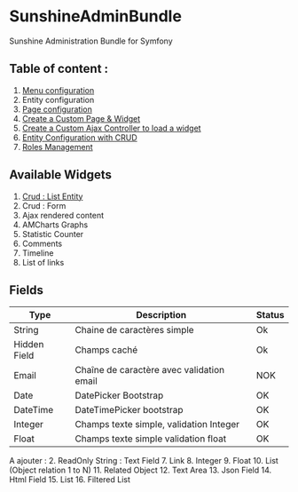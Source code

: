# SunshineAdminBundle
Sunshine Administration Bundle for Symfony

## Table of content :

1. [Menu configuration](Resources/Documentation/configuration/menu.md)
2. Entity configuration
3. [Page configuration](Resources/Documentation/backoffice-page.md)
4. [Create a Custom Page & Widget](Resources/Documentation/backoffice-custom-controller.md)
5. [Create a Custom Ajax Controller to load a widget](Resources/Documentation/controller-load-ajax-widget.md)
5. [Entity Configuration with CRUD](Resources/Documentation/entity-configuration.md)
6. [Roles Management](Resources/Documentation/roles-configuration.md)

## Available Widgets
1. [Crud : List Entity](Resources/Documentation/widgets/crud-list.md)
2. Crud : Form
3. Ajax rendered content
4. AMCharts Graphs
5. Statistic Counter
6. Comments
7. Timeline
8. List of links

## Fields
| Type     | Description          | Status   |
|---------------|---------------|---------------|
| String        | Chaine de caractères simple           | Ok |
| Hidden Field  | Champs caché                          | Ok |
| Email         | Chaîne de caractère avec validation email           | NOK |
| Date          | DatePicker Bootstrap           | OK |
| DateTime         | DateTimePicker bootstrap           | OK |
| Integer         | Champs texte simple, validation Integer           | OK |
| Float         | Champs texte simple validation float           | OK |

A ajouter : 
2. ReadOnly String : Text Field
7. Link
8. Integer
9. Float
10. List (Object relation 1 to N)
11. Related Object
12. Text Area
13. Json Field
14. Html Field
15. List
16. Filtered List
